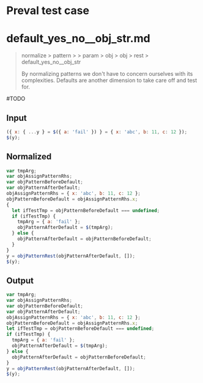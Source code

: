 # Preval test case

# default_yes_no__obj_str.md

> normalize > pattern >  > param > obj > obj > rest > default_yes_no__obj_str
>
> By normalizing patterns we don't have to concern ourselves with its complexities. Defaults are another dimension to take care off and test for.

#TODO

## Input

`````js filename=intro
({ x: { ...y } = $({ a: 'fail' }) } = { x: 'abc', b: 11, c: 12 });
$(y);
`````

## Normalized

`````js filename=intro
var tmpArg;
var objAssignPatternRhs;
var objPatternBeforeDefault;
var objPatternAfterDefault;
objAssignPatternRhs = { x: 'abc', b: 11, c: 12 };
objPatternBeforeDefault = objAssignPatternRhs.x;
{
  let ifTestTmp = objPatternBeforeDefault === undefined;
  if (ifTestTmp) {
    tmpArg = { a: 'fail' };
    objPatternAfterDefault = $(tmpArg);
  } else {
    objPatternAfterDefault = objPatternBeforeDefault;
  }
}
y = objPatternRest(objPatternAfterDefault, []);
$(y);
`````

## Output

`````js filename=intro
var tmpArg;
var objAssignPatternRhs;
var objPatternBeforeDefault;
var objPatternAfterDefault;
objAssignPatternRhs = { x: 'abc', b: 11, c: 12 };
objPatternBeforeDefault = objAssignPatternRhs.x;
let ifTestTmp = objPatternBeforeDefault === undefined;
if (ifTestTmp) {
  tmpArg = { a: 'fail' };
  objPatternAfterDefault = $(tmpArg);
} else {
  objPatternAfterDefault = objPatternBeforeDefault;
}
y = objPatternRest(objPatternAfterDefault, []);
$(y);
`````

